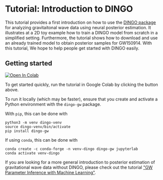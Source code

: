 # Tutorial: Introduction to DINGO

This tutorial provides a first introduction on how to use the [DINGO package](https://github.com/dingo-gw/dingo) for analyzing gravitaitonal wave data using neural posterior estimation.
It illustrates at a 2D toy example how to train a DINGO model from scratch in a simplified setting. Furthermore, the tutorial shows how to download and use an already trained model to obtain posterior samples for GW150914. 
With this tutorial, We hope to help people get started with DINGO easily.

## Getting started
[![Open In Colab](https://colab.research.google.com/assets/colab-badge.svg)](https://colab.research.google.com/github/annalena-k/tutorial-dingo-introduction/blob/main/DINGO_Tutorial.ipynb)

To get started quickly, run the tutorial in Google Colab by clicking the button above. 

To run it locally (which may be faster), ensure that you create and activate a Python environment with the `dingo-gw` package. 

With `pip`, this can be done with
```
python3 -m venv dingo-venv
source dingo-venv/bin/activate
pip install dingo-gw
```

If using `conda`, this can be done with
```
conda create -c conda-forge -n venv-dingo dingo-gw jupyterlab
conda activate venv-dingo
```

If you are looking for a more general introduction to posterior estimation of gravitational wave data without DINGO, please check out the tutorial ["GW Parameter Inference with Machine Learning"](https://github.com/stephengreen/gw-school-corfu-2023).


